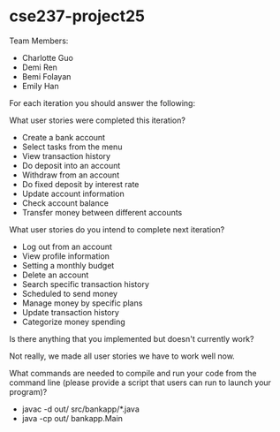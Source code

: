 # cse237-project25

Team Members:

* Charlotte Guo
* Demi Ren
* Bemi Folayan
* Emily Han

For each iteration you should answer the following:

What user stories were completed this iteration?

* Create a bank account
* Select tasks from the menu
* View transaction history
* Do deposit into an account
* Withdraw from an account
* Do fixed deposit by interest rate
* Update account information
* Check account balance
* Transfer money between different accounts

What user stories do you intend to complete next iteration?

* Log out from an account
* View profile information
* Setting a monthly budget
* Delete an account
* Search specific transaction history
* Scheduled to send money
* Manage money by specific plans
* Update transaction history
* Categorize money spending

Is there anything that you implemented but doesn't currently work?

Not really, we made all user stories we have to work well now.

What commands are needed to compile and run your code from the command line (please provide a script that users can run to launch your program)?
* javac -d out/ src/bankapp/*.java
* java -cp out/ bankapp.Main
